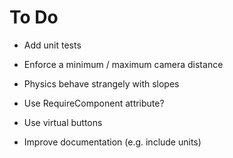 # To Do

 - Add unit tests

 - Enforce a minimum / maximum camera distance

 - Physics behave strangely with slopes

 - Use RequireComponent attribute?

 - Use virtual buttons

 - Improve documentation (e.g. include units)
